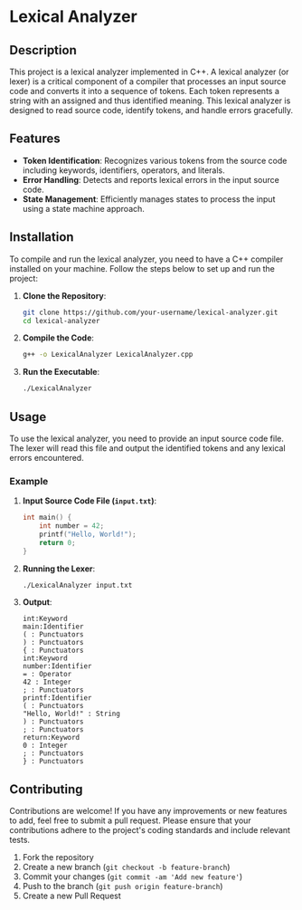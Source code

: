 # Lexical Analyzer

## Description

This project is a lexical analyzer implemented in C++. A lexical analyzer (or lexer) is a critical component of a compiler that processes an input source code and converts it into a sequence of tokens. Each token represents a string with an assigned and thus identified meaning. This lexical analyzer is designed to read source code, identify tokens, and handle errors gracefully.

## Features

- **Token Identification**: Recognizes various tokens from the source code including keywords, identifiers, operators, and literals.
- **Error Handling**: Detects and reports lexical errors in the input source code.
- **State Management**: Efficiently manages states to process the input using a state machine approach.

## Installation

To compile and run the lexical analyzer, you need to have a C++ compiler installed on your machine. Follow the steps below to set up and run the project:

1. **Clone the Repository**:
    ```sh
    git clone https://github.com/your-username/lexical-analyzer.git
    cd lexical-analyzer
    ```

2. **Compile the Code**:
    ```sh
    g++ -o LexicalAnalyzer LexicalAnalyzer.cpp
    ```

3. **Run the Executable**:
    ```sh
    ./LexicalAnalyzer
    ```

## Usage

To use the lexical analyzer, you need to provide an input source code file. The lexer will read this file and output the identified tokens and any lexical errors encountered.

### Example

1. **Input Source Code File (`input.txt`)**:
    ```c
    int main() {
        int number = 42;
        printf("Hello, World!");
        return 0;
    }
    ```

2. **Running the Lexer**:
    ```sh
    ./LexicalAnalyzer input.txt
    ```

3. **Output**:
    ```
    int:Keyword
    main:Identifier
    ( : Punctuators
    ) : Punctuators
    { : Punctuators
    int:Keyword
    number:Identifier
    = : Operator
    42 : Integer
    ; : Punctuators
    printf:Identifier
    ( : Punctuators
    "Hello, World!" : String
    ) : Punctuators
    ; : Punctuators
    return:Keyword
    0 : Integer
    ; : Punctuators
    } : Punctuators

    ```

## Contributing

Contributions are welcome! If you have any improvements or new features to add, feel free to submit a pull request. Please ensure that your contributions adhere to the project's coding standards and include relevant tests.

1. Fork the repository
2. Create a new branch (`git checkout -b feature-branch`)
3. Commit your changes (`git commit -am 'Add new feature'`)
4. Push to the branch (`git push origin feature-branch`)
5. Create a new Pull Request
